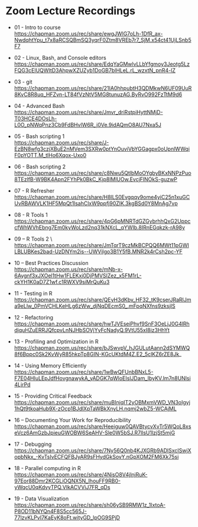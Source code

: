 # Zoom Lecture Recordings

* 01 - Intro to course \
https://chapman.zoom.us/rec/share/ewgJWlG7oLh-1DfR_ax-NwdqhtYpu_t7x8aRCSQBmSQ3yqrF0Ztm8VREb7r7_SjM.x54ct41UjLSnb5F7

* 02 - Linux, Bash, and Console editors \
https://chapman.zoom.us/rec/share/EdqYaGMwlvLLbYfgmoy3Jeotg5LzFQG3cElUQWItD3AhpwXZUZyb1DoGB7blHLeL.rL_wzxtN_pnR4-lZ

* 03 - git \
https://chapman.zoom.us/rec/share/21IA0hhpubtH3QDMkwN6UF09UuR8KvC8R8uq_HFZvn-LT84fVzNtV5MG8tunuzAG.ByRvO992FzTtM9d6

* 04 - Advanced Bash \
https://chapman.zoom.us/rec/share/Jmvr_driRstpiHyttNMjD-T03HCE4DOsLh-L0O_pNWqPnz3Cb9FdBHvlW6R_j0Ve.9idAQmO8AU7Nxa5J

* 05 - Bash scripting 1\
https://chapman.zoom.us/rec/share/J-EzBN8wfg3czjXBuE2nMVem3SXRw0ptYnOuviVbYGGagpx0oUpnlWWqiF0pYOTT.M_tlHo6Xqox-Uxo0

* 06 - Bash scripting 2\
https://chapman.zoom.us/rec/share/c8Nwu5QtlbMoOYgbyBKxNNPzPuo8TEzlfB-W9BK4Apn2FYhPk0BkC_Kjp8lMlUOw.EvcjFlNOkS-guzwP

* 07 - R Refresher \
https://chapman.zoom.us/rec/share/H8lLS0Evgqqy9ome4yiC25n1xuGCUvRBAWVLK1HF5MpQt1lsahClxW9ppfj90ZIK.3kgBSd0Y8MnAg7vp

* 08 - R Tools 1 \
https://chapman.zoom.us/rec/share/4pG6pMNRTdGZGybrhhQxG2UppccfWhWVhEbng7Em0kyWoLzd2nq31kNXcL_qYWIb.8IRnEGqkzk-rA98y

* 09 – R Tools 2 \ 
https://chapman.zoom.us/rec/share/JmTqrT9czMkBCPQQ6MWt11pGWILBLUBKes2bad-UzDNYm2is--UWVilgo3B1Y5fB.MNR2k4rCsh2pc-YF 

* 10 – Best Practices Discussion \
https://chapman.zoom.us/rec/share/mNb-x-6Aygnf3xJXOel1tHw1FLEKxi0DjPMVSIZez_x5FM1rL-ckYH1K0aD7Z1wf.c1RWXV9siMrQuKu3 

* 11 - Testing in R \
https://chapman.zoom.us/rec/share/QEyH3dKbv_HF32_tK9cserJRaRlJma9eLlw_0PmVCHLKeHLg6zWw_djNqDEcmS0_.mFpqNXfns9zksjIS 

* 12 - Refactoring \
https://chapman.zoom.us/rec/share/hwTJVEseiPhvf9SnF3OeLjJ0G4lRhdjquHZuERRJQfcpvLnNJHbSOVjYyFcNadyQ.9VtU55xI8iz3HhYt 

* 13 - Profiling and Optimization in R \
https://chapman.zoom.us/rec/share/bJSwvpV_hJGULutAann2dSYMWQ8f6Bppc0Sk2KvWyR85hkpTp8GIN-KGcUKtdM4Z.E2_5clKZ6rZE8Jk_ 

* 14 - Using Memory Efficiently \
https://chapman.zoom.us/rec/share/1wBwQFUnbBNxL5-F7E04HIuLEpJdfHovgnawykA_yADGK7qWloEIslJDam_IbyKV.lm7n8UNlsi4LjrPd 

* 15 - Providing Critical Feedback \
https://chapman.zoom.us/rec/share/muBInjqIT2yOBMxmVWD_VN3oIgyj1hQt9tkoaHub9X-zOcp1BJdlXpTaWBkXnyLH.nqmj2wbZ5-WCAjML 

* 16 – Documenting Your Work for Reproducibility \
https://chapman.zoom.us/rec/share/Heeiguw0QAVBtycvXvTr5WQoL8xseVcz6AmGzbJpieuGWOBW6SeAHV-Sle0W5bSJ.R7llsU1lzjSt5mjG 

* 17 - Debugging \
https://chapman.zoom.us/rec/share/7Ny56Q0nb4KJXGRb9ADlSxcISwjXopbNkx_-KvTsIvECFQFBJyAR9sFHydGkSovY.nGpXOM2FM6Xk75si 

* 18 - Parallel computing in R \
https://chapman.zoom.us/rec/share/4NisO8V4jlnjRuK-97Eor88Dmr2KCGLiOQNX5N_IhouFF9RB0-yWqcU0qKdvyTPQ.VIkACVViJ7FR_qDs 

* 19 - Data Visualization \
https://chapman.zoom.us/rec/share/sh06ySB9RMW1z_1IxtoA-P8OD11bNYQn4F8S5cc565J-77lzvKLPvI7KaEyK8oFt.wityGD_lpOG9SPjD 